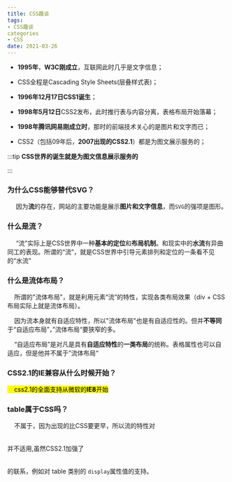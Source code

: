 ```yaml
---
title: CSS趣谈
tags:
- CSS趣谈
categories
- CSS
date: 2021-03-26
---
```


- **1995年**，**W3C刚成立**，互联网此时几乎是文字信息；

- CSS全程是Cascading Style Sheets(层叠样式表)；

- **1996年12月17日CSS1诞生**；

- **1998年5月12日**CSS2发布，此时推行表与内容分离，表格布局开始落幕；

- **1998年腾讯网易刚成立时**，那时的前端技术关心的是图片和文字而已；

- CSS2（包括09年后，**2007出现的CSS2.1**）都是为图文展示服务的；

:::tip
**CSS世界的诞生就是为图文信息展示服务的**

:::



### 为什么CSS能够替代SVG？

     因为**流**的存在，网站的主要功能是展示**图片和文字信息**，而`SVG`的强项是图形。

### 什么是流？

     “流”实际上是CSS世界中一种**基本的定位**和**布局机制**。和现实中的**水流**有异曲同工的表现。所谓的“流”，就是CSS世界中引导元素排列和定位的一条看不见的“水流”

### 什么是流体布局？

    所谓的"流体布局"，就是利用元素“流”的特性，实现各类布局效果（div + CSS布局实际上就是流体布局）。

    因为流本身就有自适应特性，所以"流体布局"也是有自适应性的。但并**不等同**于“自适应布局”，”流体布局“要狭窄的多。

    “自适应布局”是对凡是具有**自适应特性**的**一类布局**的统称。表格属性也可以自适应，但是他并不属于”流体布局“

### CSS2.1的IE兼容从什么时候开始？

<mark>    css2.1的全面支持从微软的**IE8**开始</mark>

### table属于CSS吗？

    不属于，因为<table>出现的比CSS要更早，所以流的特性对<table>并不适用,虽然CSS2.1加强了<table>的联系，例如对 table 类别的 `display`属性值的支持。


